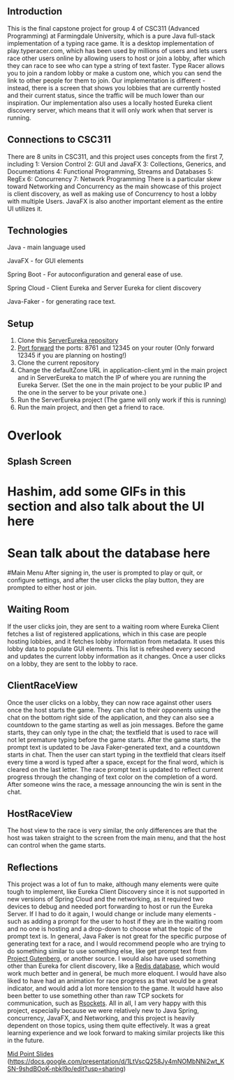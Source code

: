 ## Introduction 
This is the final capstone project for group 4 of CSC311 (Advanced Programming) at Farmingdale University, which is a pure Java full-stack implementation of a typing race game. It is a desktop implementation of play.typeracer.com, which has been used by millions of users and lets users race other users online by allowing users to host or join a lobby, after which they can race to see who can type a string of text faster. Type Racer allows you to join a random lobby or make a custom one, which you can send the link to other people for them to join. Our implementation is different - instead, there is a screen that shows you lobbies that are currently hosted and their current status, since the traffic will be much lower than our inspiration. Our implementation also uses a locally hosted Eureka client discovery server, which means that it will only work when that server is running.
## Connections to CSC311 
There are 8 units in CSC311, and this project uses concepts from the first 7, including 
1: Version Control
2: GUI and JavaFX
3: Collections, Generics, and Documentations
4: Functional Programming, Streams and Databases
5: RegEx
6: Concurrency 
7: Network Programming
There is a particular skew toward Networking and Concurrency as the main showcase of this project is client discovery, as well as making use of Concurrency to host a lobby with multiple Users. JavaFX is also another important element as the entire UI utilizes it.
## Technologies
Java - main language used <p>
JavaFX - for GUI elements<p>
Spring Boot - For autoconfiguration and general ease of use.<p>
Spring Cloud - Client Eureka and Server Eureka for client discovery <p>
Java-Faker - for generating race text.<p>
## Setup 
1. Clone this [ServerEureka repository](https://github.com/MaximFarmingdale/ServerEureka)
2. [Port forward](https://learn.g2.com/port-forwarding) the ports: 8761 and 12345 on your router (Only forward 12345 if you are planning on hosting!)
3. Clone the current repository 
4. Change the defaultZone URL in application-client.yml in the main project and in ServerEureka to match the IP of where you are running the Eureka Server. (Set the one in the main project to be your public IP and the one in the server to be your private one.)
5. Run the ServerEureka project (The game will only work if this is running)
6. Run the main project, and then get a friend to race. 

# Overlook
## Splash Screen
# Hashim, add some GIFs in this section and also talk about the UI here 
# Sean talk about the database here 
#Main Menu
After signing in, the user is prompted to play or quit, or configure settings, and after the user clicks the play button, they are prompted to either host or join. 
## Waiting Room
If the user clicks join, they are sent to a waiting room where Eureka Client fetches a list of registered applications, which in this case are people hosting lobbies, and it fetches lobby information from metadata. It uses this lobby data to populate GUI elements. This list is refreshed every second and updates the current lobby information as it changes. Once a user clicks on a lobby, they are sent to the lobby to race. 
## ClientRaceView
Once the user clicks on a lobby, they can now race against other users once the host starts the game. They can chat to their opponents using the chat on the bottom right side of the application, and they can also see a countdown to the game starting as well as join messages. Before the game starts, they can only type in the chat; the textfield that is used to race will not let premature typing before the game starts. After the game starts, the prompt text is updated to be Java Faker-generated text, and a countdown starts in chat. Then the user can start typing in the textfield that clears itself every time a word is typed after a space, except for the final word, which is cleared on the last letter. The race prompt text is updated to reflect current progress through the changing of text color on the completion of a word. After someone wins the race, a message announcing the win is sent in the chat.
## HostRaceView
The host view to the race is very similar, the only differences are that the host was taken straight to the screen from the main menu, and that the host can control when the game starts.
## Reflections 
This project was a lot of fun to make, although many elements were quite tough to implement, like Eureka Client Discovery since it is not supported in new versions of Spring Cloud and the networking, as it required two devices to debug and needed port forwarding to host or run the Eureka Server. If I had to do it again, I would change or include many elements - such as adding a prompt for the user to host if they are in the waiting room and no one is hosting and a drop-down to choose what the topic of the prompt text is. In general, Java Faker is not great for the specific purpose of generating text for a race, and I would recommend people who are trying to do something similar to use something else, like get prompt text from [Project Gutenberg](https://www.gutenberg.org/), or another source. I would also have used something other than Eureka for client discovery, like a [Redis database](https://redis.io/), which would work much better and in general, be much more eloquent. I would have also liked to have had an animation for race progress as that would be a great indicator, and would add a lot more tension to the game. It would have also been better to use something other than raw TCP sockets for communication, such as [Rsockets](https://rsocket.io/). All in all, I am very happy with this project, especially because we were relatively new to Java Spring, concurrency, JavaFX, and Networking, and this project is heavily dependent on those topics, using them quite effectively. It was a great learning experience and we look forward to making similar projects like this in the future.

[Mid Point Slides](https://docs.google.com/presentation/d/1LtVscQ258Jy4mNOMbNNi2wt_KSN-9shdBOoK-nbkl9o/edit?usp=sharing)
(https://docs.google.com/presentation/d/1LtVscQ258Jy4mNOMbNNi2wt_KSN-9shdBOoK-nbkl9o/edit?usp=sharing)
